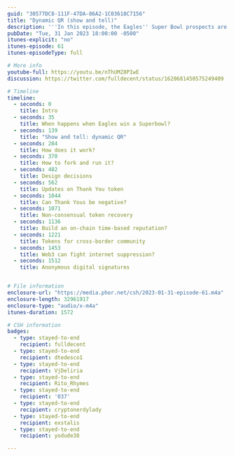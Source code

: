 ```yaml
---
guid: "30577DC8-111F-47DA-86A2-1C03618C7156"
title: "Dynamic QR (show and tell)"
description: '''In this episode, the Eagles'' Super Bowl prospects are discussed, a demonstration of dynamic QR codes is given, and Thank You tokens are updated. Conversations about on-chain, time-based reputation, tokens for cross-border communities, and the struggle against web censorship using Web3 technology also feature prominently.''' 
pubDate: "Tue, 31 Jan 2023 18:00:00 -0500"
itunes-explicit: "no"
itunes-episode: 61
itunes-episodeType: full

# More info
youtube-full: https://youtu.be/nThUMZ8PIwE
discussion: https://twitter.com/fulldecent/status/1620681450575249409

# Timeline
timeline:
  - seconds: 0
    title: Intro
  - seconds: 35
    title: When happens when Eagles win a Superbowl?
  - seconds: 139
    title: "Show and tell: dynamic QR"
  - seconds: 284
    title: How does it work?
  - seconds: 370
    title: How to fork and run it?
  - seconds: 482
    title: Design decisions
  - seconds: 562
    title: Updates on Thank You token
  - seconds: 1044
    title: Can Thank Yous be negative?
  - seconds: 1071
    title: Non-consensual token recovery
  - seconds: 1136
    title: Build an on-chain time-based reputation?
  - seconds: 1221
    title: Tokens for cross-border community
  - seconds: 1453
    title: Web3 can fight internet suppression?
  - seconds: 1512
    title: Anonymous digital signatures


# File information
enclosure-url: "https://media.phor.net/csh/2023-01-31-episode-61.m4a"
enclosure-length: 32961917
enclosure-type: "audio/x-m4a"
itunes-duration: 1572

# CSH information
badges:
  - type: stayed-to-end
    recipient: fulldecent
  - type: stayed-to-end
    recipient: dtedesco1
  - type: stayed-to-end
    recipient: VjDeliria
  - type: stayed-to-end
    recipient: Rito_Rhymes
  - type: stayed-to-end
    recipient: '037'
  - type: stayed-to-end
    recipient: cryptonerdylady
  - type: stayed-to-end
    recipient: exstalis
  - type: stayed-to-end
    recipient: yodude38

---
```

